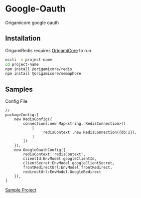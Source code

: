 # Google-Oauth
Origamicore google oauth

## Installation
OrigamiRedis requires [OrigamiCore](https://www.npmjs.com/package/@origamicore/core)  to run.
```sh
occli -n project-name
cd project-name
npm install @origamicore/redis
npm install @origamicore/semaphore
```
## Samples

Config File
```
// 
packageConfig:[
    new RedisConfig({
        connections:new Map<string, RedisConnection>([
            [
                'redisContext',new RedisConnection({db:1}),
            ] 
        ])
    }),
    new GoogleOauthConfig({
        redisContext:'redisContext',
        clientId:EnvModel.googleClientId,
        clientSecret:EnvModel.googleClientSecret,
        frontRedirectUrl:EnvModel.frontRedirect,
        redirectUrl:EnvModel.GoogleRedirect
    }),
]
```
[Sample Project](https://github.com/origamiicore/task-manager-server.gi)
